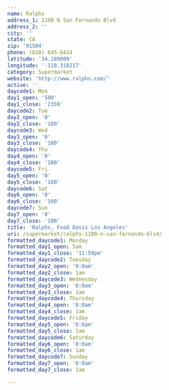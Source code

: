 ```yaml
---
name: Ralphs
address_1: 1100 N San Fernando Blvd
address_2: ''
city: ''
state: CA
zip: '91504'
phone: (818) 845-6424
latitude: '34.189009'
longitude: '-118.318217'
category: Supermarket
website: 'http://www.ralphs.com/'
active: ''
daycode1: Mon
day1_open: '500'
day1_close: '2359'
daycode2: Tue
day2_open: '0'
day2_close: '100'
daycode3: Wed
day3_open: '0'
day3_close: '100'
daycode4: Thu
day4_open: '0'
day4_close: '100'
daycode5: Fri
day5_open: '0'
day5_close: '100'
daycode6: Sat
day6_open: '0'
day6_close: '100'
daycode7: Sun
day7_open: '0'
day7_close: '100'
title: 'Ralphs, Food Oasis Los Angeles'
uri: /supermarket/ralphs-1100-n-san-fernando-blvd/
formatted_daycode1: Monday
formatted_day1_open: 5am
formatted_day1_close: '11:59pm'
formatted_daycode2: Tuesday
formatted_day2_open: '0:0am'
formatted_day2_close: 1am
formatted_daycode3: Wednesday
formatted_day3_open: '0:0am'
formatted_day3_close: 1am
formatted_daycode4: Thursday
formatted_day4_open: '0:0am'
formatted_day4_close: 1am
formatted_daycode5: Friday
formatted_day5_open: '0:0am'
formatted_day5_close: 1am
formatted_daycode6: Saturday
formatted_day6_open: '0:0am'
formatted_day6_close: 1am
formatted_daycode7: Sunday
formatted_day7_open: '0:0am'
formatted_day7_close: 1am

---
```

